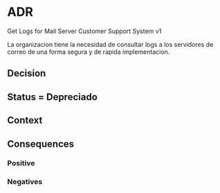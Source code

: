 # ADR

Get Logs for Mail Server Customer Support System v1

La organizacion tiene la necesidad de consultar logs a los servidores de correo de una forma segura y de rapida implementacion.


## Decision



## Status = Depreciado




## Context



## Consequences
### Positive
### Negatives
